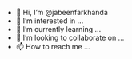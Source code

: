 - 👋 Hi, I’m @jabeenfarkhanda
- 👀 I’m interested in ...
- 🌱 I’m currently learning ...
- 💞️ I’m looking to collaborate on ...
- 📫 How to reach me ...

<!---
jabeenfarkhanda/jabeenfarkhanda is a ✨ special ✨ repository because its `README.md` (this file) appears on your GitHub profile.
You can click the Preview link to take a look at your changes.
--->

